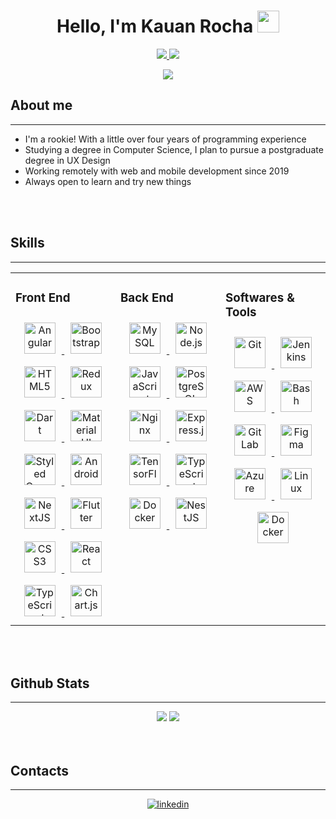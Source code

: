 <h1 align="center">
    Hello, I'm Kauan Rocha
    <img src="https://media.giphy.com/media/hvRJCLFzcasrR4ia7z/giphy.gif" width="35">
</h1>

<div align="center">
    <a href="https://github.com/KauanR/KauanR/blob/main/README.md" target="_blank">
        <img src="https://img.shields.io/badge/lang-en-red.svg"/>
    </a> 
    <a href="https://github.com/KauanR/KauanR/blob/main/README.pt-br.md" target="_blank">
        <img src="https://img.shields.io/badge/lang-pt--br-green.svg"/>
    </a>
</div>

<p align="center">
  <img src="https://readme-typing-svg.demolab.com?font=Ubuntu&weight=700&size=25&duration=2500&pause=500&color=DA6286&center=true&vCenter=true&multiline=true&width=600&height=120&lines=Web+and+Mobile+Developer;Computer+Science+Student;Passionate+into+learning+new+things">
</p>


## About me
- - -
- I'm a rookie! With a little over four years of programming experience
- Studying a degree in Computer Science, I plan to pursue a postgraduate degree in UX Design
- Working remotely with web and mobile development since 2019
- Always open to learn and try new things

<br/> 
<br/> 

## Skills
- - -
<table>
<tr>
<td valign="top" width="33%">
    <h3>Front End</h3>
    <div align="center">  
        <a href="https://angular.io/" target="_blank">
            <img style="margin: 10px" src="https://profilinator.rishav.dev/skills-assets/angularjs-original.svg" alt="Angular" height="50" />
        </a>  
        <a href="https://getbootstrap.com/docs/3.4/javascript/" target="_blank">
            <img style="margin: 10px" src="https://profilinator.rishav.dev/skills-assets/bootstrap-plain.svg" alt="Bootstrap" height="50" />
        </a>  
        <a href="https://en.wikipedia.org/wiki/HTML5" target="_blank">
            <img style="margin: 10px" src="https://profilinator.rishav.dev/skills-assets/html5-original-wordmark.svg" alt="HTML5" height="50" />
        </a>  
        <a href="https://redux.js.org/" target="_blank">
            <img style="margin: 10px" src="https://profilinator.rishav.dev/skills-assets/redux-original.svg" alt="Redux" height="50" />
        </a>  
        <a href="https://dart.dev/" target="_blank">
            <img style="margin: 10px" src="https://profilinator.rishav.dev/skills-assets/dartlang-icon.svg" alt="Dart" height="50" />
        </a>  
        <a href="https://mui.com/" target="_blank">
            <img style="margin: 10px" src="https://profilinator.rishav.dev/skills-assets/mui.png" alt="Material UI" height="50" />
        </a>  
        <a href="https://styled-components.com/" target="_blank">
            <img style="margin: 10px" src="https://profilinator.rishav.dev/skills-assets/styled-components.png" alt="Styled Components" height="50" />
        </a>  
        <a href="https://www.android.com/intl/en_in/" target="_blank">
            <img style="margin: 10px" src="https://profilinator.rishav.dev/skills-assets/android-original-wordmark.svg" alt="Android" height="50" />
        </a>  
        <a href="https://nextjs.org/" target="_blank">
            <img style="margin: 10px" src="https://profilinator.rishav.dev/skills-assets/nextjs.png" alt="NextJS" height="50" />
        </a>  
        <a href="https://flutter.dev/" target="_blank">
            <img style="margin: 10px" src="https://profilinator.rishav.dev/skills-assets/flutterio-icon.svg" alt="Flutter" height="50" />
        </a>  
        <a href="https://www.w3schools.com/css/" target="_blank">
            <img style="margin: 10px" src="https://profilinator.rishav.dev/skills-assets/css3-original-wordmark.svg" alt="CSS3" height="50" />
        </a>  
        <a href="https://reactjs.org/" target="_blank">
            <img style="margin: 10px" src="https://profilinator.rishav.dev/skills-assets/react-original-wordmark.svg" alt="React" height="50" />
        </a>  
        <a href="https://www.typescriptlang.org/" target="_blank">
            <img style="margin: 10px" src="https://profilinator.rishav.dev/skills-assets/typescript-original.svg" alt="TypeScript" height="50" />
        </a>  
        <a href="https://www.chartjs.org/" target="_blank">
            <img style="margin: 10px" src="https://profilinator.rishav.dev/skills-assets/logo-title.svg" alt="Chart.js" height="50" />
        </a>  
    </div>
</td>

<td valign="top" width="33%">
    <h3>Back End</h3>  
    <div align="center">  
        <a href="https://www.mysql.com/" target="_blank">
            <img style="margin: 10px" src="https://profilinator.rishav.dev/skills-assets/mysql-original-wordmark.svg" alt="MySQL" height="50" />
        </a>  
        <a href="https://nodejs.org/" target="_blank">
            <img style="margin: 10px" src="https://profilinator.rishav.dev/skills-assets/nodejs-original-wordmark.svg" alt="Node.js" height="50" />
        </a>  
        <a href="https://www.javascript.com/" target="_blank">
            <img style="margin: 10px" src="https://profilinator.rishav.dev/skills-assets/javascript-original.svg" alt="JavaScript" height="50" />
        </a>  
        <a href="https://www.postgresql.org/" target="_blank">
            <img style="margin: 10px" src="https://profilinator.rishav.dev/skills-assets/postgresql-original-wordmark.svg" alt="PostgreSQL" height="50" />
        </a>  
        <a href="https://www.nginx.com/" target="_blank">
            <img style="margin: 10px" src="https://profilinator.rishav.dev/skills-assets/nginx-original.svg" alt="Nginx" height="50" />
        </a>  
        <a href="https://expressjs.com/" target="_blank">
            <img style="margin: 10px" src="https://profilinator.rishav.dev/skills-assets/express-original-wordmark.svg" alt="Express.js" height="50" />
        </a>  
        <a href="https://www.tensorflow.org/" target="_blank">
            <img style="margin: 10px" src="https://profilinator.rishav.dev/skills-assets/tensorflow-icon.svg" alt="TensorFlow" height="50" />
        </a>  
        <a href="https://www.typescriptlang.org/" target="_blank">
            <img style="margin: 10px" src="https://profilinator.rishav.dev/skills-assets/typescript-original.svg" alt="TypeScript" height="50" />
        </a>  
        <a href="https://www.docker.com/" target="_blank">
            <img style="margin: 10px" src="https://profilinator.rishav.dev/skills-assets/docker-original-wordmark.svg" alt="Docker" height="50" />
        </a>  
        <a href="https://nestjs.com/" target="_blank">
            <img style="margin: 10px" src="https://profilinator.rishav.dev/skills-assets/nestjs.svg" alt="NestJS" height="50" />
        </a>  
    </div>
</td>

<td valign="top" width="33%">
    <h3>Softwares & Tools</h3>
    <div align="center">  
        <a href="https://github.com/" target="_blank">
            <img style="margin: 10px" src="https://profilinator.rishav.dev/skills-assets/git-scm-icon.svg" alt="Git" height="50" />
        </a>  
        <a href="https://www.jenkins.io/" target="_blank">
            <img style="margin: 10px" src="https://profilinator.rishav.dev/skills-assets/jenkins-icon.svg" alt="Jenkins" height="50" />
        </a>  
        <a href="https://aws.amazon.com/" target="_blank">
            <img style="margin: 10px" src="https://profilinator.rishav.dev/skills-assets/amazonwebservices-original-wordmark.svg" alt="AWS" height="50" />
        </a>  
        <a href="https://www.gnu.org/software/bash/" target="_blank">
            <img style="margin: 10px" src="https://profilinator.rishav.dev/skills-assets/gnu_bash-icon.svg" alt="Bash" height="50" />
        </a>  
        <a href="https://about.gitlab.com/" target="_blank">
            <img style="margin: 10px" src="https://profilinator.rishav.dev/skills-assets/gitlab.svg" alt="GitLab" height="50" />
        </a>  
        <a href="https://www.figma.com/" target="_blank">
            <img style="margin: 10px" src="https://profilinator.rishav.dev/skills-assets/figma-icon.svg" alt="Figma" height="50" />
        </a>  
        <a href="https://azure.microsoft.com/en-in/" target="_blank">
            <img style="margin: 10px" src="https://profilinator.rishav.dev/skills-assets/microsoft_azure-icon.svg" alt="Azure" height="50" />
        </a>  
        <a href="https://www.linux.org/" target="_blank">
            <img style="margin: 10px" src="https://profilinator.rishav.dev/skills-assets/linux-original.svg" alt="Linux" height="50" />
        </a>  
        <a href="https://www.docker.com/" target="_blank">
            <img style="margin: 10px" src="https://profilinator.rishav.dev/skills-assets/docker-original-wordmark.svg" alt="Docker" height="50" />
        </a>  
    </div>
</td>
</tr>
</table>  

<br/> 
<br/> 

## Github Stats
---
<div align="center">
    <img src="https://github-readme-stats.vercel.app/api?username=kauanr&show_icons=true&theme=dracula&count_private=true&custom_title=Repositories Stats&line_height=20">
    <img src="https://github-readme-stats.vercel.app/api/top-langs?username=kauanr&layout=compact&theme=dracula"/>
</div>  

<br/> 
<br/> 


## Contacts
- - -
<div align="center">
    <a 
        href="https://www.linkedin.com/in/kauan-rocha-485441202/" 
        target="_blank"
    >
        <img 
            src="https://img.shields.io/badge/linkedin-%231E77B5.svg?&style=for-the-badge&logo=linkedin&logoColor=white"
            alt=linkedin 
            style="margin-bottom: 5px;" 
        />
    </a>  
</div> 

